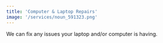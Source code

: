 ```yaml
---
title: 'Computer & Laptop Repairs'
image: '/services/noun_591323.png'
---
```


We can fix any issues your laptop and/or computer is having.